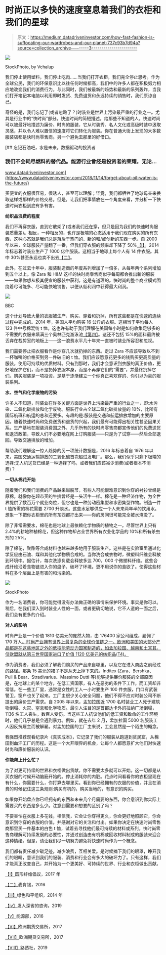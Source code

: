 # 时尚正以多快的速度窒息着我们的衣柜和我们的星球

> 原文：<https://medium.datadriveninvestor.com/how-fast-fashion-is-suffocating-our-wardrobes-and-our-planet-737c93b7d94a?source=collection_archive---------3----------------------->

![](img/8a25c68bc9d13099ec93808b9d7b32d5.png)

StockPhoto, by Vchalup

我们停止使用塑料，我们停止吃肉……当我们打开衣柜，我们完全停止思考。作为全球公民，我们的环保意识比以往任何时候都高，我们中的许多人都在积极努力相应地改变我们的消费行为。与此同时，我们被最新的趋势和最新的系列轰炸，当我们打开笔记本电脑以利用即时发货、免费退货和永远持续的销售时，我们原谅自己。

奇怪的是，我们忘记了(或者忽略了？)时装业是世界上污染最严重的行业之一。尤其是行业中的“快时尚”部分。快速时尚的简短描述，给那些不知道的人。快速时尚可以被最好地描述为廉价、时尚的服装，它从时装秀、名人文化或高级时装中汲取灵感，并以令人难以置信的速度将它们转化为服装。你在普通大街上发现的大多数服装店都是快时尚零售商。另一个避免去那里的好借口。

[](https://www.datadriveninvestor.com/2018/11/14/forget-about-oil-water-is-the-future/) [## 忘记石油吧，水是未来。数据驱动的投资者

### 我们不会耗尽燃料的替代品。能源行业曾经是投资者的荣耀，无论…

www.datadriveninvestor.com](https://www.datadriveninvestor.com/2018/11/14/forget-about-oil-water-is-the-future/) 

买便宜的衣服很容易，很诱人，甚至可以理解；毕竟，我们都牺牲了地球母亲来换取这样或那样的价格交易。但是，让我们把事情放在一个角度来看，并分析一下快速时尚衣柜到底有多有害。

**纺织品浪费的程度**

我们不再穿衣服，直到它散架了(或者我们还在穿，但只是因为我们的快速时尚服装质量差)。相反，一种相反的，也许是极端的心态适用于我们现在购买的所有东西，这种心态就是我们总是落后于热门的、新的和/或创新的东西一步。自 2000 年以来，全球服装产量翻了一番，但我们穿衣服的频率却下降了 50%[【I】](#_edn1)。2014 年标志着时装业生产了 1000 亿件服装。这相当于地球上每个人有 14 件衣服。其中 30%甚至永远也卖不出去[【二】](#_edn2)。

此外，在过去十年中，服装制造商的年度系列增加了一倍多，从每年两个系列增加到五个以上。像 Zara 和 H&M 这样的快时尚零售商似乎每周都会推出新的服装——如果你想从极其便宜的服装中获利，这是有道理的。快时尚的整个商业模式围绕着尽可能多、尽可能快地销售，以便从低利润中获得最大利润。

![](img/4a84d9f286ac4c0ac35e51f40030073f.png)

BBC

这个计划导致大量的衣服被生产、购买、穿着和扔掉，所有这些都是在快速的连续过程中完成的。2014 年，美国人平均购买 16 公斤的衣服。这相当于平均每人 123 件中号棉混纺 t 恤。这也许有助于我们理解在美国每小时是如何收集足够多的不需要的衣服来填满三个奥林匹克游泳池[【第四】](#_edn4)。这还不包括 15%的面料最终被丢弃在裁剪室的地板上——这一浪费水平几十年来一直被时装业所容忍和忽视。

我们需要停止把衣服看作是你穿几次就扔掉的东西。走过 Zara 不应该导致以不到一杯咖啡的价格买到另一件破旧的 t 恤。我们应该愿意花更多的钱购买更高质量的服装，使用可持续的优质材料。只有到那时，我们才会意识到衣服的真正价值，更好地保护它们，而不是扔掉衣服本身，而是不再穿它们的“需要”，并最终扔掉它们。购买服装是一项投资，是基于逐渐建立一个你真正喜欢穿的、你引以为豪的服装系列。

**水、空气和化学废物的污染**

许多人不知道，时装业在许多关键方面是世界上污染最严重的行业之一，即:水污染、二氧化碳排放和化学废物。服装行业占全球二氧化碳排放量的 10%，比所有国际航班和航运的总和还要多。有趣的是:服装是交通和航运排放增加的主要原因。随着快速时尚和免费送货和退货的兴起，我们最有可能得出相关性甚至因果关系。生产基地在服装消费国之外，几乎所有的快时尚零售商都宣传他们的免费送货和退货政策，导致人们不必要地在网上订购服装——只是为了试穿——然后全部退回。导致交通排放的增加。

帮助我们理解这一惊人趋势的另一项统计数据是，2016 年标志着自 1976 年以来，美国交通运输排放的二氧化碳首次超过发电厂。那么，我们似乎只剩下极端的选择:无人机送货已经是一种选择了吗，或者我们应该减少消费(或者根本不消费)？

**一切从棉花开始**

随着我们和我们消费的产品越来越脱节，有些人可能很难意识到你穿的衬衫曾经是原棉，就像你在超市买的牛排曾经是一头活牛一样。棉花是一种经济作物，为全世界提供了数百万个就业岗位，但它也是一种劳动密集型和水密集型作物。制造一件 t 恤所需的棉花需要 2700 升淡水。这些水足够供应一个人未来两年半的饮用水。想象一下把你衣柜里的所有东西都拧出来——你的房间很可能完全被水淹没了。

除了非常需要水，棉花也是地球上最依赖化学物质的植物之一。尽管世界上只有 2.4%的耕地种植棉花，但这种作物却占全世界所有农业化学品的 10%和所有杀虫剂的 25%。

除了棉花，聚酯等合成材料也越来越多地用于服装生产。这些是在实验室里通过化学反应由石油、煤和其他化学物质合成的。当你洗合成衣物时，微塑料纤维会释放到环境中。据估计，每次洗涤负载会释放多达 700，000 个微塑料纤维。这些合成纤维沿着食物链进入你的盘子，破坏了环境，更不用说你的食欲了。使得这些材料在多个层面上是有害的和污染的。

![](img/df23ad5a3e0e23833b932014a2a008ac.png)

StockPhoto

作为一名消费者，你可能觉得没有办法做正确的事情来保护环境。事实是你可以。稍后，在我们深入到时装业人性的一面，或者更确切地说，它不人道的一面之后，我们会有更多的介绍。

**对人的影响**

时尚产业是一个价值 1810 亿美元的庞然大物，由 176400 家公司组成，雇佣了 170 万人[。时尚产业拥有世界上最复杂的全球价值链之一。欧洲和美国的大部分产品都是在这些地区之外的低技能劳动力国家制造的，如孟加拉国、越南和土耳其。仅欧盟就从第三世界国家进口了价值 1120 亿美元的纺织品(T4)。](#_edn6)

作为消费者，我们必须了解我们购买的产品来自哪里，以及它在进入商店之前经过的路径。那条 15 美元的裙子不是从天上掉下来的。Inditex (Zara、Bershka、Pull & Bear、Stradivarius、Massimo Dutti 等)能够提供廉价服装的全部原因是，在地球上的某个地方，在低工资国家，有人在恶劣的条件下工作，而工资却非常低。在一些工厂里，通常是女性的工人一小时要生产 100 件衣服，门口有武装警卫，窗户也关了起来。工厂主很少关心安全问题，他们不得不应对时装公司不断提出的廉价生产需求。自 2005 年以来，孟加拉国近 1700 名时装业工人死于建筑物倒塌、火灾、窒息和化学物质。最引人注目的是首都达卡外的拉纳广场倒塌，1136 名工人丧生，数百人受伤。当这些工人抗议他们的低工资和致命的工作环境时，他们几乎总是会遇到暴力。例如，就在去年 2 月，孟加拉国 5000 名服装工人因反抗雇主而被解雇。对孟加拉国的工厂主来说，工会显然是一个陌生的概念。

我强烈推荐观看纪录片《真实成本》，它记录了我们的服装从跑道到贫民窟，从棉田到血汗工厂的历程。这是一个大开眼界的机会，让每个人都愿意扩大他们对快速时尚和廉价服装的认识。

**你能帮上什么忙？**

为了对更可持续的世界和衣柜做出贡献，你不需要太多就可以开始。这一切都是从买衣服的时候开动脑筋开始的。停止消耗你的内脏。花点时间看看你的衣柜里现在有什么，你需要什么，你打算去哪里买。看到你已经拥有的衣服的价值，并且在消费的时候记住这三条规则:购买有机的，购买当地的，有意识的购买。

如果你开始盘点你已经拥有的东西和未来几个月需要的东西，你会意识到你实际上需要买的东西是多么少。注意到需要和想要的区别了吗？

不要害怕在衣服上多花钱。相信我，它会让你穿得更久，你会更好地照顾它，你会意识到你穿的衣服的价值，并感谢对它的关注和付出。如果你决定在快速时尚零售商那里买一件基本的白色 t 恤，试着去寻找他们最可持续的材料或系列。快时尚零售商理解可持续发展的必要性，并通过创造由有机棉或回收材料制成的服装来迎合这种情绪。但是，请让我们尽一切努力避免将快速时尚作为一个概念。

我们都有责任减少碳足迹，减少浪费，互相关爱。是时候摘下我们的眼罩，睁开我们的眼睛，意识到我们的服装、消费和行业会有多大的破坏力了。只有这样，我们才能真正改变自己，并开始为一个更美好、可持续的世界、行业和衣柜做出贡献。

[【I】](#_ednref1)圆形纤维倡议，2017 年

[【二】](#_ednref2)麦肯锡，2016

[【iii】](#_ednref3)绿色和平组织，2014 年

[【iv】](#_ednref4)发人深省的咨询，2019

[【v】](#_ednref5)能源部，2016

[【VI】](#_ednref6)欧洲期货交易所，2017

[【VII】](#_ednref7)欧洲期货交易所，2017

[【VIII】](#_ednref8)路透社，2019